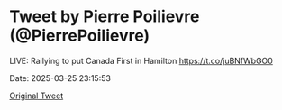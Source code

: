 # Tweet by Pierre Poilievre (@PierrePoilievre)

LIVE: Rallying to put Canada First in Hamilton https://t.co/juBNfWbGO0

Date: 2025-03-25 23:15:53

[Original Tweet](https://x.com/PierrePoilievre/status/1904673623547535782)

